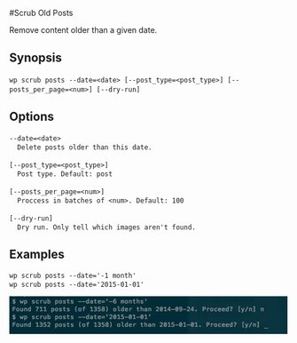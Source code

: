 #Scrub Old Posts

Remove content older than a given date.


## Synopsis

`wp scrub posts --date=<date> [--post_type=<post_type>] [--posts_per_page=<num>]
  [--dry-run]`

## Options

    --date=<date>  
      Delete posts older than this date.

    [--post_type=<post_type>]  
      Post type. Default: post

    [--posts_per_page=<num>]  
      Proccess in batches of <num>. Default: 100

    [--dry-run]  
      Dry run. Only tell which images aren't found.

## Examples

    wp scrub posts --date='-1 month'
    wp scrub posts --date='2015-01-01'


![screenshot](screenshot-1.png)
